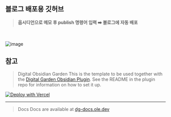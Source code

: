 ## 블로그 배포용 깃허브 

> **옵시디언으로 메모 후 publish 명령어 입력 ➡️ 블로그에 자동 배포**
<br>

![image](https://github.com/user-attachments/assets/53216a3c-ab4d-4be9-b750-bc4242a282bd)





## 참고
> Digital Obsidian Garden
This is the template to be used together with the [Digital Garden Obsidian Plugin](https://github.com/oleeskild/Obsidian-Digital-Garden). 
See the README in the plugin repo for information on how to set it up.

[![Deploy with Vercel](https://vercel.com/button)](https://vercel.com/new/clone?repository-url=https://github.com/oleeskild/digitalgarden)

---
> Docs
Docs are available at [dg-docs.ole.dev](https://dg-docs.ole.dev/)

